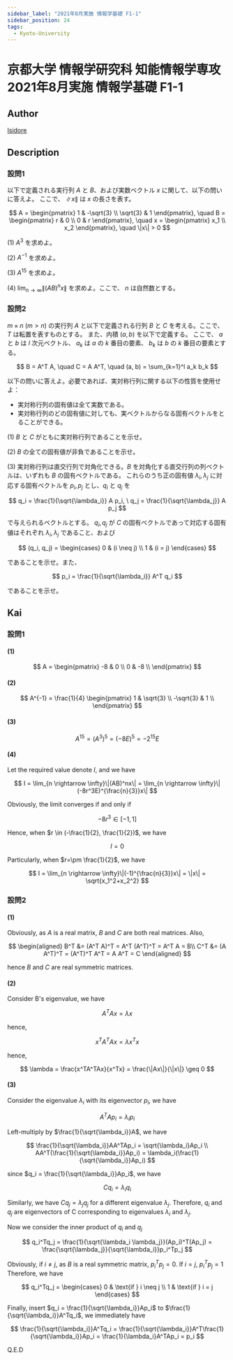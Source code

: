 ```yaml
---
sidebar_label: "2021年8月実施 情報学基礎 F1-1"
sidebar_position: 24
tags:
  - Kyoto-University
---
```

# 京都大学 情報学研究科 知能情報学専攻 2021年8月実施 情報学基礎 F1-1

## **Author**
[Isidore](https://github.com/heacsing)

## **Description**
### 設問1
以下で定義される実行列 $A$ と $B$、および実数ベクトル $x$ に関して、以下の問いに答えよ。
ここで、 $\|x\|$ は $x$ の長さを表す。

$$
A = 
\begin{pmatrix}
1 & -\sqrt{3} \\
\sqrt{3} & 1
\end{pmatrix}, \quad
B = 
\begin{pmatrix}
r & 0 \\
0 & r
\end{pmatrix}, \quad
x = 
\begin{pmatrix}
x_1 \\
x_2
\end{pmatrix}, \quad
\|x\| > 0
$$

(1) $A^3$ を求めよ。

(2) $A^{-1}$ を求めよ。

(3) $A^{15}$ を求めよ。

(4) $\lim_{n \to \infty} \|(AB)^n x\|$ を求めよ。ここで、 $n$ は自然数とする。

### 設問2
$m \times n$ ($m > n$) の実行列 $A$ と以下で定義される行列 $B$ と $C$ を考える。ここで、 $T$ は転置を表すものとする。
また、内積 $(a, b)$ を以下で定義する。
ここで、 $a$ と $b$ は $l$ 次元ベクトル、 $a_k$ は $a$ の $k$ 番目の要素、 $b_k$ は $b$ の $k$ 番目の要素とする。

$$
B = A^T A, \quad C = A A^T, \quad (a, b) = \sum_{k=1}^l a_k b_k
$$

以下の問いに答えよ。必要であれば、実対称行列に関する以下の性質を使用せよ：

- 実対称行列の固有値は全て実数である。
- 実対称行列のどの固有値に対しても、実ベクトルからなる固有ベクトルをとることができる。

(1) $B$ と $C$ がともに実対称行列であることを示せ。

(2) $B$ の全ての固有値が非負であることを示せ。

(3) 実対称行列は直交行列で対角化できる。$B$ を対角化する直交行列の列ベクトルは、いずれも $B$ の固有ベクトルである。
これらのうち正の固有値 $\lambda_i, \lambda_j$ に対応する固有ベクトルを $p_i, p_j$ とし、$q_i$ と $q_j$ を

$$
q_i = \frac{1}{\sqrt{\lambda_i}} A p_i, \ q_j = \frac{1}{\sqrt{\lambda_j}} A p_j
$$

で与えられるベクトルとする。
$q_i, q_j$ が $C$ の固有ベクトルであって対応する固有値はそれぞれ $\lambda_i, \lambda_j$ であること、および

$$
   (q_i, q_j) = 
   \begin{cases} 
   0 & (i \neq j) \\
   1 & (i = j)
   \end{cases}
$$

であることを示せ。また、

$$
p_i = \frac{1}{\sqrt{\lambda_i}} A^T q_i
$$

であることを示せ。


## **Kai**
### 設問1
#### (1)

$$
A = \begin{pmatrix}
    -8 & 0 \\
    0 & -8 \\
\end{pmatrix}
$$

#### (2)

$$
A^{-1} = \frac{1}{4} \begin{pmatrix}
    1 & \sqrt{3} \\
    -\sqrt{3} & 1 \\
\end{pmatrix}
$$

#### (3)

$$
A^{15}=(A^3)^5=(-8E)^5=-2^{15}E
$$

#### (4)
Let the required value denote $I$, and we have

$$
I = \lim_{n \rightarrow \infty}\|(AB)^nx\| = \lim_{n \rightarrow \infty}\|(-8r^3E)^{\frac{n}{3}}x\| 
$$

Obviously, the limit converges if and only if 

$$
-8r^3 \in [-1, 1]
$$

Hence, when $r \in (-\frac{1}{2}, \frac{1}{2})$, we have

$$
I = 0
$$

Particularly, when $r=\pm \frac{1}{2}$, we have

$$
I = \lim_{n \rightarrow \infty}\|(-1)^{\frac{n}{3}}x\| = \|x\| = \sqrt{x_1^2+x_2^2}
$$

### 設問2
#### (1)
Obviously, as $A$ is a real matrix, $B$ and $C$ are both real matrices. Also,

$$
\begin{aligned}
B^T
&= (A^T A)^T
= A^T (A^T)^T
= A^T A = B\\
C^T
&= (A A^T)^T
= (A^T)^T A^T
= A A^T = C
\end{aligned}
$$

hence $B$ and $C$ are real symmetric matrices.

#### (2)
Consider B's eigenvalue, we have

$$
A^TAx=\lambda x
$$

hence,

$$
x^TA^TAx = \lambda x^Tx
$$

hence, 

$$
\lambda = \frac{x^TA^TAx}{x^Tx} = \frac{\|Ax\|}{\|x\|} \geq 0
$$

#### (3)

Consider the eigenvalue $\lambda_i$ with its eigenvector $p_i$, we have

$$
A^TAp_i=\lambda_ip_i
$$

Left-multiply by $\frac{1}{\sqrt{\lambda_i}}A$, we have

$$
\frac{1}{\sqrt{\lambda_i}}AA^TAp_i = \sqrt{\lambda_i}Ap_i \\
AA^T(\frac{1}{\sqrt{\lambda_i}}Ap_i) = \lambda_i(\frac{1}{\sqrt{\lambda_i}}Ap_i)
$$

since $q_i = \frac{1}{\sqrt{\lambda_i}}Ap_i$, we have

$$
Cq_i = \lambda_i q_i
$$

Similarly, we have $Cq_j = \lambda_j q_j$ for a different eigenvalue $\lambda_j$. Therefore, $q_i$ and $q_j$ are eigenvectors of C corresponding to eigenvalues $\lambda_i$ and $\lambda_j$.

Now we consider the inner product of $q_i$ and $q_j$

$$
q_i^Tq_j = \frac{1}{\sqrt{\lambda_i \lambda_j}}(Ap_i)^T(Ap_j) = \frac{\sqrt{\lambda_j}}{\sqrt{\lambda_i}}p_i^Tp_j
$$

Obviously, if $i \neq j$, as $B$ is a real symmetric matrix, $p_i^Tp_j = 0$. If $i = j$, $p_i^Tp_j = 1$
Therefore, we have

$$
q_i^Tq_j = \begin{cases} 
    0 & \text{if } i \neq j \\
    1 & \text{if } i = j 
\end{cases}
$$

Finally, insert $q_i = \frac{1}{\sqrt{\lambda_i}}Ap_i$ to $\frac{1}{\sqrt{\lambda_i}}A^Tq_i$, we immediately have

$$
\frac{1}{\sqrt{\lambda_i}}A^Tq_i = \frac{1}{\sqrt{\lambda_i}}A^T\frac{1}{\sqrt{\lambda_i}}Ap_i = \frac{1}{\lambda_i}A^TAp_i = p_i
$$

Q.E.D